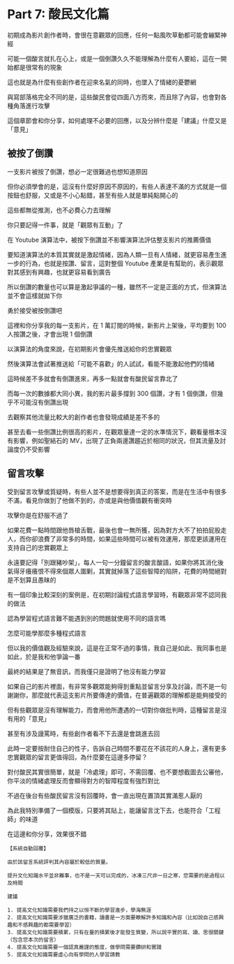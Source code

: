 # Part 7: 酸民文化篇

初期成為影片創作者時，會很在意觀眾的回應，任何一點風吹草動都可能會繃緊神經

可能一個酸言就扎在心上，或是一個倒讚久久不能理解為什麼有人要給，這在一開始都是很常有的現象

這也就是為什麼有些創作者在迎來名氣的同時，也墜入了情緒的憂鬱網

與寫部落格完全不同的是，這些酸民會從四面八方而來，而且除了內容，也會對各種角落進行攻擊

這個章節會和你分享，如何處理不必要的回應，以及分辨什麼是「建議」什麼又是「意見」

## 被按了倒讚

一支影片被按了倒讚，想必一定很難過也想知道原因

但你必須學會的是，這沒有什麼好原因不原因的，有些人表達不滿的方式就是一個按鈕也舒服，又或是不小心點錯，甚至有些人就是單純點開心的

這些都無從推測，也不必費心力去理解

你只要記得一件事，就是「觀眾有互動」了

在 Youtube 演算法中，被按下倒讚並不影響演算法評估整支影片的推薦價值

要知道演算法的本質其實就是激起情緒，因為人類一旦有人情緒，就更容易產生進一步的行為，也就是按讚、留言，這對整個 Youtube 產業是有幫助的，表示觀眾對其感到有興趣，也就更容易看到廣告

所以倒讚的數量也可以算是激起爭議的一種，雖然不一定是正面的方式，但演算法並不會這樣就拋下你

勇於接受被按倒讚吧

這裡和你分享我的每一支影片，在 1 萬訂閱的時候，新影片上架後，平均要到 100 人按讚之後，才會出現 1 個倒讚

以演算法的角度來說，在初期影片會優先推送給你的忠實觀眾

然後演算法會試著推送給「可能不喜歡」的人試試，看能不能激起他們的情緒

這時候差不多就會有倒讚進來，再多一點就會有酸民留言靠北了

而每一次的數據都大同小異，我的影片最多撐到 300 個讚，才有 1 個倒讚，但幾乎不可能沒有倒讚出現

去觀察其他流量比較大的創作者也會發現成績是差不多的

甚至去看一些倒讚比例很高的影片，在觀眾量達一定的水準情況下，觀看量根本沒有影響，例如聖結石的 MV，出現了正負兩邊讚趨近於相同的狀況，但其流量及討論度仍不受影響

## 留言攻擊

受到留言攻擊或質疑時，有些人並不是想要得到真正的答案，而是在生活中有很多不滿，看見你做到了他做不到的，亦或是與他價值觀有衝突時

攻擊你是在舒服不過了

如果花費一點時間跟他唇槍舌戰，最後也會一無所獲，因為對方大不了拍拍屁股走人，而你卻浪費了非常多的時間，如果這些時間可以被有效運用，那麼更該運用在支持自己的忠實觀眾上

永遠要記得「別跟豬吵架」，每人一句一分鐘留言的酸言酸語，如果你將其消化後氣得牙癢癢恨不得來個眾人圍剿，其實就掉落了這些智障的陷阱，花費的時間絕對是不划算且愚昧的

有一個印象比較深刻的案例是，在初期討論程式語言學習時，有觀眾非常不認同我的做法

認為學習程式語言難不能遇到別的問題就使用不同的語言嗎

怎麼可能學那麼多種程式語言

但以我的價值觀及經驗來說，這是在正常不過的事情，我自己是如此、我同事也是如此，於是我和他爭論一番

最終的結果是了無音訊，而我僅只是證明了他沒有能力學習

如果自己的影片裡面，有非常多觀眾能夠得到重點並留言分享及討論，而不是一句謝謝你，那麼就代表這支影片所要傳達的價值，在普遍觀眾的理解都是能夠接受的

但有些觀眾是沒有理解能力，而會用他所遭遇的一切對你做批判時，這種留言是沒有用的「意見」

甚至有涉及謾罵時，有些創作者看不下去還是會跳進去回

此時一定要按耐住自己的性子，告訴自己時間不要花在不該花的人身上，還有更多忠實觀眾的留言更值得回，為什麼要在這邊多停留？

對付酸民其實很簡單，就是「冷處理」即可，不需回覆、也不要想截圖去公審他，你平淡的情緒處理反而會顯得對方的智障程度有強烈對比

不過在後台有些酸民留言沒有回覆時，會一直出現在置頂其實滿惹人厭的

為此我特別準備了一個模版，只要將其貼上，能讓留言沈下去，也能符合「工程師」的味道

在這邊和你分享，效果很不錯

```
【系統自動回覆】

由於該留言系統評判其內容屬於較低的質量。

提升文化知識水平並非難事，也不是一天可以完成的，冰凍三尺非一日之寒，您需要的是過程以及時間

建議

1. 提高文化知識需要我們持之以恒不斷的學習進步，學海無涯
2. 提高文化知識需要涉獵廣泛的書籍，讀書是一方面要瞭解許多知識和內容（比如說自己感興趣和不感興趣的都需要學習）
3. 提高文化知識需要積累，只有在量的積累後才能發生質變，所以說平實的寫、讀、思很關鍵（包含您本次的留言）
4. 提高文化知識需要一個認真嚴謹的態度，做學問需要鑽研和實踐
5. 提高文化知識需要虛心向有學問的人學習請教

```
